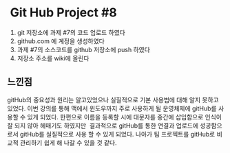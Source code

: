 #  Git Hub Project #8

1. git 저장소에 과제 #7의 코드 업로드 하였다
2. github.com 에 계정을 생성하였다
3. 과제 #7의 소스코드를 github 저장소에 push 하였다
4. 저장소 주소를 wiki에 올린다

## 느낀점 

gitHub의 중요성과 원리는 알고있었으나 실질적으로 기본 사용법에 대해 알지 못하고 있었다.
이번 강의를 통해 맥에서 윈도우까지 주로 사용하게 될 운영체제에 gitHub를 사용할 수 있게 되었다.
한편으로 이름을 등록할 시에 대문자를 중간에 삽입함으로 인식이 잘 되지 않아 헤매기도 하였지만 
결과적으로 gitHub를 통한 연결과 업로드에 성공함으로서 gitHub를 실질적으로 사용 할 수 있게 되었다.
나아가 팀 프로젝트를 gitHub로 비교적 관리하기 쉽게 해 나갈 수 있을 것 같다.
